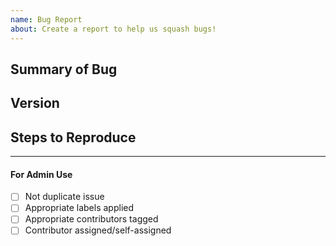 ```yaml
---
name: Bug Report
about: Create a report to help us squash bugs!
---
```


<!-- < < < < < < < < < < < < < < < < < < < < < < < < < < < < < < < < < ☺
v                            ✰  Thanks for opening an issue! ✰
v    Before smashing the submit button please review the template.
v    Please also ensure that this is not a duplicate issue :)
☺ > > > > > > > > > > > > > > > > > > > > > > > > > > > > > > > > >  -->

## Summary of Bug

<!-- Concisely describe the issue -->

## Version

<!-- git commit hash, output of `enigmagozcli version`, output of `enigmagozd version` -->

## Steps to Reproduce

<!-- What commands in order should someone run to reproduce your problem -->

---

#### For Admin Use

- [ ] Not duplicate issue
- [ ] Appropriate labels applied
- [ ] Appropriate contributors tagged
- [ ] Contributor assigned/self-assigned
